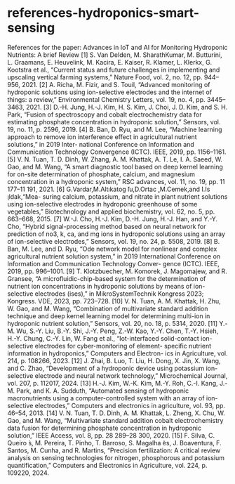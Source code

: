 # references-hydroponics-smart-sensing
References for the paper: Advances in IoT and AI for Monitoring Hydroponic Nutrients: A brief Review
[1] S. Van Delden, M. SharathKumar, M. Butturini, L. Graamans, E. Heuvelink, M. Kacira, E. Kaiser, R. Klamer, L. Klerkx, G. Kootstra et al., “Current status and future challenges in implementing and upscaling vertical farming systems,” Nature Food, vol. 2, no. 12, pp. 944–956, 2021.
[2] A. Richa, M. Fizir, and S. Touil, “Advanced monitoring of hydroponic solutions using ion-selective electrodes and the internet of things: a review,” Environmental Chemistry Letters, vol. 19, no. 4, pp. 3445– 3463, 2021.
[3] D.-H. Jung, H.-J. Kim, H. S. Kim, J. Choi, J. D. Kim, and S. H. Park, “Fusion of spectroscopy and cobalt electrochemistry data for estimating phosphate concentration in hydroponic solution,” Sensors, vol. 19, no. 11, p. 2596, 2019.
[4] B. Ban, D. Ryu, and M. Lee, “Machine learning approach to remove ion interference effect in agricultural nutrient solutions,” in 2019 Inter- national Conference on Information and Communication Technology Convergence (ICTC). IEEE, 2019, pp. 1156–1161.
[5] V. N. Tuan, T. D. Dinh, W. Zhang, A. M. Khattak, A. T. Le, I. A. Saeed, W. Gao, and M. Wang, “A smart diagnostic tool based on deep kernel learning for on-site determination of phosphate, calcium, and magnesium concentration in a hydroponic system,” RSC advances, vol. 11, no. 19, pp. 11 177–11 191, 2021.
[6] G.Vardar,M.Altıkatog ̆lu,D.Ortac ̧,M.Cemek,and ̇I.Is ̧ıldak,“Mea- suring calcium, potassium, and nitrate in plant nutrient solutions using ion-selective electrodes in hydroponic greenhouse of some vegetables,” Biotechnology and applied biochemistry, vol. 62, no. 5, pp. 663–668, 2015.
[7] W.-J. Cho, H.-J. Kim, D.-H. Jung, H.-J. Han, and Y.-Y. Cho, “Hybrid signal-processing method based on neural network for prediction of no3, k, ca, and mg ions in hydroponic solutions using an array of ion-selective electrodes,” Sensors, vol. 19, no. 24, p. 5508, 2019.
[8] B. Ban, M. Lee, and D. Ryu, “Ode network model for nonlinear and complex agricultural nutrient solution system,” in 2019 International Conference on Information and Communication Technology Conver- gence (ICTC). IEEE, 2019, pp. 996–1001.
[9] T. Klotzbuecher, M. Komorek, J. Magomajew, and R. Gransee, “A microfluidic-chip-based system for the determination of nutrient ion concentrations in hydroponic solutions by means of ion-selective electrodes (ises),” in MikroSystemTechnik Kongress 2023; Kongress. VDE, 2023, pp. 723–728.
[10] V. N. Tuan, A. M. Khattak, H. Zhu, W. Gao, and M. Wang, “Combination of multivariate standard addition technique and deep kernel learning model for determining multi-ion in hydroponic nutrient solution,” Sensors, vol. 20, no. 18, p. 5314, 2020.
[11] Y.-M. Wu, S.-Y. Liu, B.-Y. Shi, J.-Y. Peng, Z.-W. Kao, Y.-Y. Chen, T.-Y. Hsieh, H.-Y. Chung, C.-Y. Lin, W. Fang et al., “Iot-interfaced solid-contact ion-selective electrodes for cyber-monitoring of element- specific nutrient information in hydroponics,” Computers and Electron- ics in Agriculture, vol. 214, p. 108266, 2023.
[12] J. Zhai, B. Luo, T. Liu, H. Dong, X. Jin, X. Wang, and C. Zhao, “Development of a hydroponic device using potassium ion-selective electrode and neural network technology,” Microchemical Journal, vol. 207, p. 112017, 2024.
[13] H.-J. Kim, W.-K. Kim, M.-Y. Roh, C.-I. Kang, J.-M. Park, and K. A. Sudduth, “Automated sensing of hydroponic macronutrients using a computer-controlled system with an array of ion-selective electrodes,” Computers and electronics in agriculture, vol. 93, pp. 46–54, 2013.
[14] V. N. Tuan, T. D. Dinh, A. M. Khattak, L. Zheng, X. Chu, W. Gao, and M. Wang, “Multivariate standard addition cobalt electrochemistry data fusion for determining phosphate concentration in hydroponic solution,” IEEE Access, vol. 8, pp. 28 289–28 300, 2020.
[15] F. Silva, C. Queiro ́s, M. Pereira, T. Pinho, T. Barroso, S. Magalha ̃es, J. Boaventura, F. Santos, M. Cunha, and R. Martins, “Precision fertilization: A critical review analysis on sensing technologies for nitrogen, phosphorous and potassium quantification,” Computers and Electronics in Agriculture, vol. 224, p. 109220, 2024.

